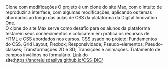 Clone com modificações
O projeto é um clone do site Max, com o intuito de reproduzir a interface, com algumas modificações, aplicando os temas abordados ao longo das aulas de CSS da plataforma da Digital Innovation One.  
O clone do site Max serve como desafio para os alunos da plataforma testarem seus conhecimentos e colocarem em prática os recursos de HTML e CSS abordados nos cursos.
CSS usado no projeto:
Fundamentos do CSS.
Grid Layout;
Flexbox;
Responsividade;
Pseudo-elementos;
Pseudo-classes;
Transformações 2D e 3D;
Transições e animações.
Tratamento de campos inválidos no formulário.
[Link](https://andreluisdasilva.github.io/CSS-DIO/) do site:https://andreluisdasilva.github.io/CSS-DIO/
